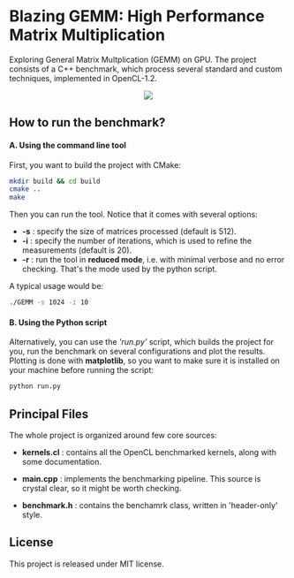 # Blazing GEMM: High Performance Matrix Multiplication

Exploring General Matrix Multplication (GEMM) on GPU. 
The project consists of a C++ benchmark, which process several standard and custom techniques, implemented in OpenCL-1.2.

<p align="center">
  <img src="https://github.com/Cryst4L/Blazing-GEMM/blob/master/results.png"/>
</p>

## How to run the benchmark?

#### A. Using the command line tool

First, you want to build the project with CMake:

```sh
mkdir build && cd build
cmake ..
make
```

Then you can run the tool. Notice that it comes with several options:

* **-s** : specify the size of matrices processed (default is 512).
* **-i** : specify the number of iterations, which is used to refine the measurements (default is 20).
* **-r** : run the tool in **reduced mode**, i.e. with minimal verbose and no error checking. That's the mode used by the python script.

A typical usage would be:

```sh
./GEMM -s 1024 -i 10
```

#### B. Using the Python script

Alternatively, you can use the _'run.py'_ script, which builds the project for you, run the benchmark on several configurations and plot the results.
Plotting is done with **matplotlib**, so you want to make sure it is installed on your machine before running the script:

```sh
python run.py
```

## Principal Files

The whole project is organized around few core sources:

* **kernels.cl** : contains all the OpenCL benchmarked kernels, along with some documentation.

* **main.cpp** : implements the benchmarking pipeline. This source is crystal clear, so it might be worth checking.

* **benchmark.h** : contains the benchamrk class, written in 'header-only' style.

## License

This project is released under MIT license.
